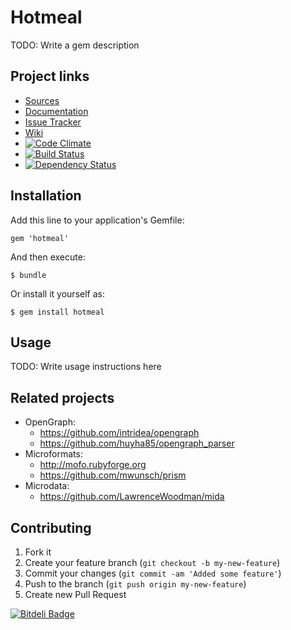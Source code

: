 # Hotmeal

TODO: Write a gem description

## Project links

* [Sources](https://github.com/alsemyonov/hotmeal)
* [Documentation](http://rubydoc.info/gems/hotmeal)
* [Issue Tracker](https://github.com/alsemyonov/hotmeal/issues)
* [Wiki](https://github.com/alsemyonov/hotmeal/wiki)
* [![Code Climate](https://codeclimate.com/github/alsemyonov/hotmeal.png)](https://codeclimate.com/github/alsemyonov/hotmeal)
* [![Build Status](https://travis-ci.org/alsemyonov/hotmeal.png?branch=master)](http://travis-ci.org/alsemyonov/hotmeal)
* [![Dependency Status](https://gemnasium.com/alsemyonov/hotmeal.png)](https://gemnasium.com/alsemyonov/hotmeal)

## Installation

Add this line to your application's Gemfile:

    gem 'hotmeal'

And then execute:

    $ bundle

Or install it yourself as:

    $ gem install hotmeal

## Usage

TODO: Write usage instructions here

## Related projects

* OpenGraph:
    * https://github.com/intridea/opengraph
    * https://github.com/huyha85/opengraph_parser
* Microformats:
    * http://mofo.rubyforge.org
    * https://github.com/mwunsch/prism
* Microdata:
    * https://github.com/LawrenceWoodman/mida


## Contributing

1. Fork it
2. Create your feature branch (`git checkout -b my-new-feature`)
3. Commit your changes (`git commit -am 'Added some feature'`)
4. Push to the branch (`git push origin my-new-feature`)
5. Create new Pull Request


[![Bitdeli Badge](https://d2weczhvl823v0.cloudfront.net/alsemyonov/hotmeal/trend.png)](https://bitdeli.com/free "Bitdeli Badge")


